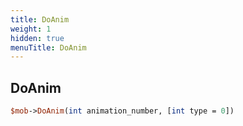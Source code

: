 ```yaml
---
title: DoAnim
weight: 1
hidden: true
menuTitle: DoAnim
---
```

## DoAnim
```perl
$mob->DoAnim(int animation_number, [int type = 0])
```